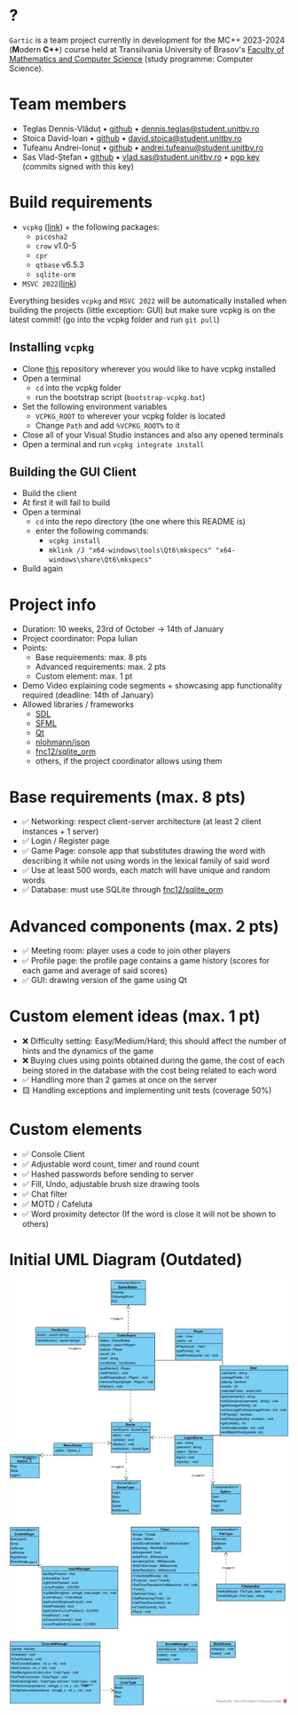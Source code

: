 # ?
`Gartic` is a team project currently in development for the MC++ 2023-2024 (**M**odern **C++**) course held at Transilvania University of Brasov's [Faculty of Mathematics and Computer Science](https://mateinfo.unitbv.ro) (study programme: Computer Science).

# Team members
- Teglas Dennis-Vlăduț • [github](https://github.com/tdenniss) • [dennis.teglas@student.unitbv.ro](mailto:dennis.teglas@student.unitbv.ro)
- Stoica David-Ioan • [github](https://github.com/stoica-david) • [david.stoica@student.unitbv.ro](mailto:david.stoica@student.unitbv.ro)
- Tufeanu Andrei-Ionuț • [github](https://github.com/andreitufeanu) • [andrei.tufeanu@student.unitbv.ro](mailto:andrei.tufeanu@student.unitbv.ro)
- Sas Vlad-Ștefan • [github](https://github.com/vlsts) • [vlad.sas@student.unitbv.ro](mailto:vlad.sas@student.unitbv.ro) • [pgp key](https://keys.openpgp.org/search?q=F8D3E2ADBA5E662AB903A09B1E36736E712E97C7) (commits signed with this key)

# Build requirements

- `vcpkg` ([link](https://vcpkg.io/en/getting-started)) + the following packages:
    - `picosha2`
    - `crow` v1.0-5
    - `cpr` 
    - `qtbase` v6.5.3
    - `sqlite-orm`
- `MSVC 2022`([link](https://visualstudio.microsoft.com/vs/features/cplusplus/))

Everything besides `vcpkg` and `MSVC 2022` will be automatically installed when building the projects (little exception: GUI) but make sure vcpkg is on the latest commit! (go into the vcpkg folder and run `git pull`)

## Installing `vcpkg`

- Clone [this](https://github.com/microsoft/vcpkg.git) repository wherever you would like to have vcpkg installed
- Open a terminal
  - `cd` into the vcpkg folder
  - run the bootstrap script (`bootstrap-vcpkg.bat`)
- Set the following environment variables
  - `VCPKG_ROOT` to wherever your vcpkg folder is located
  - Change `Path` and add `%VCPKG_ROOT%` to it
- Close all of your Visual Studio instances and also any opened terminals
- Open a terminal and run `vcpkg integrate install`

## Building the GUI Client
- Build the client
- At first it will fail to build
- Open a terminal
    - `cd` into the repo directory (the one where this README is)
    - enter the following commands:
        - `vcpkg install`
        - `mklink /J "x64-windows\tools\Qt6\mkspecs" "x64-windows\share\Qt6\mkspecs"`
- Build again

# Project info
- Duration: 10 weeks, 23rd of October -> 14th of January
- Project coordinator: Popa Iulian
- Points:
    - Base requirements: max. 8 pts
    - Advanced requirements: max. 2 pts
    - Custom element: max. 1 pt
- Demo Video explaining code segments + showcasing app functionality required (deadline: 14th of January)
- Allowed libraries / frameworks
    - [SDL](https://www.libsdl.org/)
    - [SFML](https://www.sfml-dev.org/)
    - [Qt](https://qt.io)
    - [nlohmann/json](https://github.com/nlohmann/json)
    - [fnc12/sqlite_orm](https://github.com/fnc12/sqlite_orm)
    - others, if the project coordinator allows using them

# Base requirements (max. 8 pts)
- ✅ Networking: respect client-server architecture (at least 2 client instances + 1 server)
- ✅ Login / Register page
- ✅ Game Page: console app that substitutes drawing the word with describing it while not using words in the lexical family of said word
- ✅ Use at least 500 words, each match will have unique and random words
- ✅ Database: must use SQLite through [fnc12/sqlite_orm](https://github.com/fnc12/sqlite_orm)

# Advanced components (max. 2 pts)
- ✅ Meeting room: player uses a code to join other players
- ✅ Profile page: the profile page contains a game history (scores for each game and average of said scores)
- ✅ GUI: drawing version of the game using Qt

# Custom element ideas (max. 1 pt)
- ❌ Difficulty setting: Easy/Medium/Hard; this should affect the number of hints and the dynamics of the game
- ❌ Buying clues using points obtained during the game, the cost of each being stored in the database with the cost being related to each word
- ✅ Handling more than 2 games at once on the server
- 🟨 Handling exceptions and implementing unit tests (coverage 50%)

# Custom elements
- ✅ Console Client
- ✅ Adjustable word count, timer and round count
- ✅ Hashed passwords before sending to server
- ✅ Fill, Undo, adjustable brush size drawing tools
- ✅ Chat filter 
- ✅ MOTD / Cafeluta
- ✅ Word proximity detector (If the word is close it will not be shown to others)

# Initial UML Diagram (Outdated)
![UML Diagram](uml.jpg)